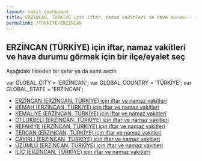 ```yaml
---
layout: vakit_dashboard
title: ERZİNCAN, TÜRKİYE için iftar, namaz vakitleri ve hava durumu - ilçe/eyalet seç
permalink: /TÜRKİYE/ERZİNCAN
---
```


## ERZİNCAN (TÜRKİYE) için iftar, namaz vakitleri ve hava durumu  görmek için bir ilçe/eyalet seç

Aşağıdaki listeden bir şehir ya da semt seçin



  var GLOBAL_CITY = 'ERZİNCAN';
  var GLOBAL_COUNTRY = 'TÜRKİYE';
  var GLOBAL_STATE = 'ERZİNCAN';
* [ERZİNCAN (ERZİNCAN, TÜRKİYE) için iftar ve namaz vakitleri](/TÜRKİYE/ERZİNCAN/ERZİNCAN)
* [KEMAH (ERZİNCAN, TÜRKİYE) için iftar ve namaz vakitleri](/TÜRKİYE/ERZİNCAN/KEMAH)
* [KEMALİYE (ERZİNCAN, TÜRKİYE) için iftar ve namaz vakitleri](/TÜRKİYE/ERZİNCAN/KEMALİYE)
* [OTLUKBELİ (ERZİNCAN, TÜRKİYE) için iftar ve namaz vakitleri](/TÜRKİYE/ERZİNCAN/OTLUKBELİ)
* [REFAHİYE (ERZİNCAN, TÜRKİYE) için iftar ve namaz vakitleri](/TÜRKİYE/ERZİNCAN/REFAHİYE)
* [TERCAN (ERZİNCAN, TÜRKİYE) için iftar ve namaz vakitleri](/TÜRKİYE/ERZİNCAN/TERCAN)
* [ÇAYIRLI (ERZİNCAN, TÜRKİYE) için iftar ve namaz vakitleri](/TÜRKİYE/ERZİNCAN/ÇAYIRLI)
* [ÜZÜMLÜ (ERZİNCAN, TÜRKİYE) için iftar ve namaz vakitleri](/TÜRKİYE/ERZİNCAN/ÜZÜMLÜ)
* [İLİÇ (ERZİNCAN, TÜRKİYE) için iftar ve namaz vakitleri](/TÜRKİYE/ERZİNCAN/İLİÇ)
</script>
<script type="text/javascript">